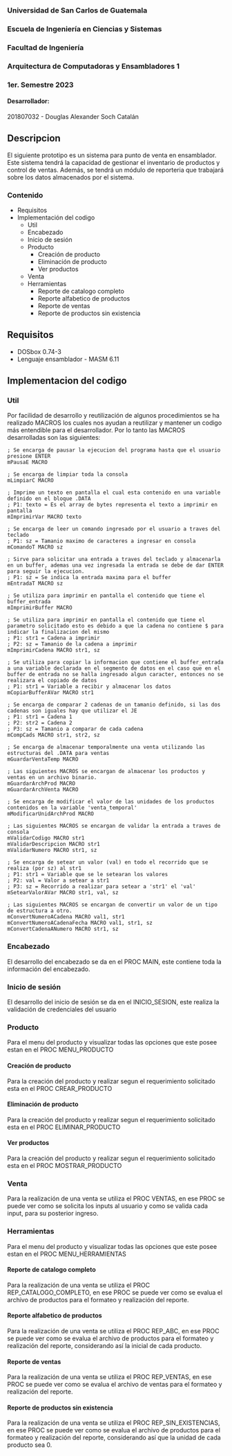### Universidad de San Carlos de Guatemala
### Escuela de Ingeniería en Ciencias y Sistemas
### Facultad de Ingeniería
### Arquitectura de Computadoras y Ensambladores 1
### 1er. Semestre 2023

#### Desarrollador:
201807032 - Douglas Alexander Soch Catalán

## Descripcion
El siguiente prototipo es un sistema para punto de venta en ensamblador. Este sistema tendrá la capacidad de gestionar el inventario de productos y control de ventas. Además, se tendrá un módulo de reporteria que trabajará sobre los datos almacenados por el sistema.

### Contenido

- Requisitos
- Implementación del codigo
    - Util
    - Encabezado
    - Inicio de sesión
    - Producto
        - Creación de producto
        - Eliminación de producto
        - Ver productos
    - Venta
    - Herramientas
        - Reporte de catalogo completo
        - Reporte alfabetico de productos
        - Reporte de ventas
        - Reporte de productos sin existencia

## Requisitos

* DOSbox  0.74-3
* Lenguaje ensamblador - MASM 6.11

## Implementacion del codigo

### Util

Por facilidad de desarrollo y reutilización de algunos procedimientos se ha realizado MACROS los cuales nos ayudan a reutilizar y mantener un codigo más entendible para el desarrollador. Por lo tanto las MACROS desarrolladas son las siguientes:

```assembly
; Se encarga de pausar la ejecucion del programa hasta que el usuario presione ENTER
mPausaE MACRO
```

```assembly
; Se encarga de limpiar toda la consola
mLimpiarC MACRO
```

```assembly
; Imprime un texto en pantalla el cual esta contenido en una variable definido en el bloque .DATA
; P1: texto = Es el array de bytes representa el texto a imprimir en pantalla
mImprimirVar MACRO texto
```

```assembly
; Se encarga de leer un comando ingresado por el usuario a traves del teclado
; P1: sz = Tamanio maximo de caracteres a ingresar en consola
mComandoT MACRO sz
```

```assembly
; Sirve para solicitar una entrada a traves del teclado y almacenarla en un buffer, ademas una vez ingresada la entrada se debe de dar ENTER para seguir la ejecucion.
; P1: sz = Se indica la entrada maxima para el buffer
mEntradaT MACRO sz
```

```assembly
; Se utiliza para imprimir en pantalla el contenido que tiene el buffer_entrada
mImprimirBuffer MACRO
```

```assembly
; Se utiliza para imprimir en pantalla el contenido que tiene el parametro solicitado esto es debido a que la cadena no contiene $ para indicar la finalizacion del mismo
; P1: str1 = Cadena a imprimir
; P2: sz = Tamanio de la cadena a imprimir
mImprimirCadena MACRO str1, sz
```

```assembly
; Se utiliza para copiar la informacion que contiene el buffer_entrada a una variable declarada en el segmento de datos en el caso que en el buffer de entrada no se halla ingresado algun caracter, entonces no se realizara el copiado de datos
; P1: str1 = Variable a recibir y almacenar los datos
mCopiarBufferAVar MACRO str1
```

```assembly
; Se encarga de comparar 2 cadenas de un tamanio definido, si las dos cadenas son iguales hay que utilizar el JE
; P1: str1 = Cadena 1
; P2: str2 = Cadena 2
; P3: sz = Tamanio a comparar de cada cadena
mCompCads MACRO str1, str2, sz
```

```assembly
; Se encarga de almacenar temporalmente una venta utilizando las estructuras del .DATA para ventas
mGuardarVentaTemp MACRO
```

```assembly
; Las siguientes MACROS se encargan de almacenar los productos y ventas en un archivo binario.
mGuardarArchProd MACRO
mGuardarArchVenta MACRO
```

```assembly
; Se encarga de modificar el valor de las unidades de los productos contenidos en la variable 'venta_temporal'
mModificarUnidArchProd MACRO
```

```assembly
; Las siguientes MACROS se encargan de validar la entrada a traves de consola
mValidarCodigo MACRO str1
mValidarDescripcion MACRO str1
mValidarNumero MACRO str1, sz
```

```assembly
; Se encarga de setear un valor (val) en todo el recorrido que se realiza (por sz) al str1
; P1: str1 = Variable que se le setearan los valores
; P2: val = Valor a setear a str1
; P3: sz = Recorrido a realizar para setear a 'str1' el 'val'
mSetearValorAVar MACRO str1, val, sz
```

```assembly
; Las siguientes MACROS se encargan de convertir un valor de un tipo de estructura a otro.
mConvertNumeroACadena MACRO val1, str1
mConvertNumeroACadenaFecha MACRO val1, str1, sz
mConvertCadenaANumero MACRO str1, sz
```

### Encabezado

El desarrollo del encabezado se da en el PROC MAIN, este contiene toda la información del encabezado.

### Inicio de sesión

El desarrollo del inicio de sesión se da en el INICIO_SESION, este realiza la validación de credenciales del usuario

### Producto

Para el menu del producto y visualizar todas las opciones que este posee estan en el PROC MENU_PRODUCTO

#### Creación de producto

Para la creación del producto y realizar segun el requerimiento solicitado esta en el PROC CREAR_PRODUCTO

#### Eliminación de producto

Para la creación del producto y realizar segun el requerimiento solicitado esta en el PROC ELIMINAR_PRODUCTO

#### Ver productos

Para la creación del producto y realizar segun el requerimiento solicitado esta en el PROC MOSTRAR_PRODUCTO

### Venta

Para la realización de una venta se utiliza el PROC VENTAS, en ese PROC se puede ver como se solicita los inputs al usuario y como se valida cada input, para su posterior ingreso.

### Herramientas

Para el menu del producto y visualizar todas las opciones que este posee estan en el PROC MENU_HERRAMIENTAS

#### Reporte de catalogo completo

Para la realización de una venta se utiliza el PROC REP_CATALOGO_COMPLETO, en ese PROC se puede ver como se evalua el archivo de productos para el formateo y realización del reporte.

#### Reporte alfabetico de productos

Para la realización de una venta se utiliza el PROC REP_ABC, en ese PROC se puede ver como se evalua el archivo de productos para el formateo y realización del reporte, considerando así la inicial de cada producto.

#### Reporte de ventas

Para la realización de una venta se utiliza el PROC REP_VENTAS, en ese PROC se puede ver como se evalua el archivo de ventas para el formateo y realización del reporte.

#### Reporte de productos sin existencia

Para la realización de una venta se utiliza el PROC REP_SIN_EXISTENCIAS, en ese PROC se puede ver como se evalua el archivo de productos para el formateo y realización del reporte, considerando así que la unidad de cada producto sea 0.